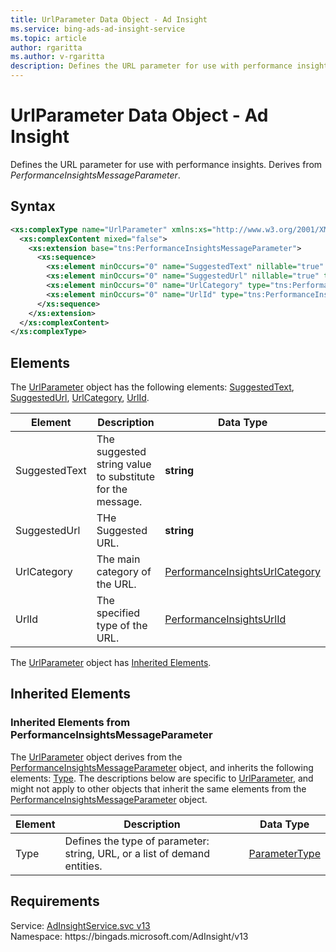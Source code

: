```yaml
---
title: UrlParameter Data Object - Ad Insight
ms.service: bing-ads-ad-insight-service
ms.topic: article
author: rgaritta
ms.author: v-rgaritta
description: Defines the URL parameter for use with performance insights. Derives from PerformanceInsightsMessageParameter..
---
```

# UrlParameter Data Object - Ad Insight
Defines the URL parameter for use with performance insights. Derives from *PerformanceInsightsMessageParameter*.

## Syntax
```xml
<xs:complexType name="UrlParameter" xmlns:xs="http://www.w3.org/2001/XMLSchema">
  <xs:complexContent mixed="false">
    <xs:extension base="tns:PerformanceInsightsMessageParameter">
      <xs:sequence>
        <xs:element minOccurs="0" name="SuggestedText" nillable="true" type="xs:string" />
        <xs:element minOccurs="0" name="SuggestedUrl" nillable="true" type="xs:string" />
        <xs:element minOccurs="0" name="UrlCategory" type="tns:PerformanceInsightsUrlCategory" />
        <xs:element minOccurs="0" name="UrlId" type="tns:PerformanceInsightsUrlId" />
      </xs:sequence>
    </xs:extension>
  </xs:complexContent>
</xs:complexType>
```

## <a name="elements"></a>Elements

The [UrlParameter](urlparameter.md) object has the following elements: [SuggestedText](#suggestedtext), [SuggestedUrl](#suggestedurl), [UrlCategory](#urlcategory), [UrlId](#urlid).

|Element|Description|Data Type|
|-----------|---------------|-------------|
|<a name="suggestedtext"></a>SuggestedText|The suggested string value to substitute for the message.|**string**|
|<a name="suggestedurl"></a>SuggestedUrl|THe Suggested URL.|**string**|
|<a name="urlcategory"></a>UrlCategory|The main category of the URL.|[PerformanceInsightsUrlCategory](performanceinsightsurlcategory.md)|
|<a name="urlid"></a>UrlId|The specified type of the URL.|[PerformanceInsightsUrlId](performanceinsightsurlid.md)|

The [UrlParameter](urlparameter.md) object has [Inherited Elements](#inheritedelements).

## <a name="inheritedelements"></a>Inherited Elements

### <a name="inheritedelementsperformanceinsightsmessageparameter"></a>Inherited Elements from PerformanceInsightsMessageParameter
The [UrlParameter](urlparameter.md) object derives from the [PerformanceInsightsMessageParameter](performanceinsightsmessageparameter.md) object, and inherits the following elements: [Type](#type). The descriptions below are specific to [UrlParameter](urlparameter.md), and might not apply to other objects that inherit the same elements from the [PerformanceInsightsMessageParameter](performanceinsightsmessageparameter.md) object.  

|Element|Description|Data Type|
|-----------|---------------|-------------|
|<a name="type"></a>Type|Defines the type of parameter: string, URL, or a list of demand entities.|[ParameterType](parametertype.md)|

## Requirements
Service: [AdInsightService.svc v13](https://adinsight.api.bingads.microsoft.com/Api/Advertiser/AdInsight/v13/AdInsightService.svc)  
Namespace: https\://bingads.microsoft.com/AdInsight/v13  

